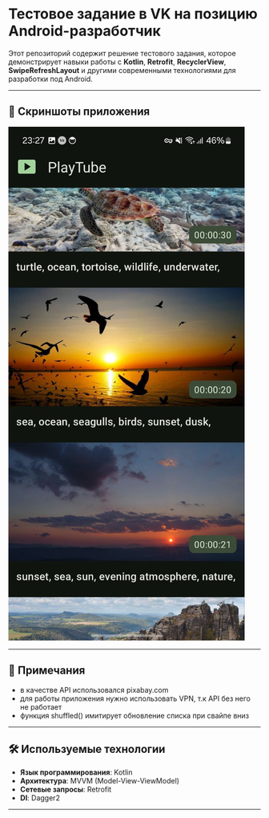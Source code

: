 # Тестовое задание в VK на позицию Android-разработчик

Этот репозиторий содержит решение тестового задания, которое демонстрирует навыки работы с **Kotlin**, **Retrofit**, **RecyclerView**, **SwipeRefreshLayout** и другими современными технологиями для разработки под Android.

---

## 📱 Скриншоты приложения

![alt text](https://github.com/Ignat1902/TestTaskVK/blob/master/screenshots/photo_2025-02-24_23-26-45%20(2).jpg)

---

## 📝 Примечания

- в качестве API использовался pixabay.com
- для работы приложения нужно использовать VPN, т.к API без него не работает
- функция shuffled() имитирует обновление списка при свайпе вниз
   
---

## 🛠️ Используемые технологии

- **Язык программирования**: Kotlin
- **Архитектура**: MVVM (Model-View-ViewModel)
- **Сетевые запросы**: Retrofit
- **DI**: Dagger2

---
